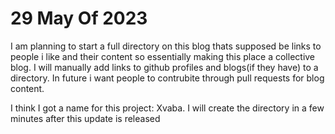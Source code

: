 # 29 May Of 2023

I am planning to start a full directory on this blog thats supposed be links to people i like and their content so essentially making this place a collective blog.
I will manually add links to github profiles and blogs(if they have) to a directory. In future i want people to contrubite through pull requests for blog content.

I think I got a name for this project: Xvaba.
I will create the directory in a few minutes after this update is released
